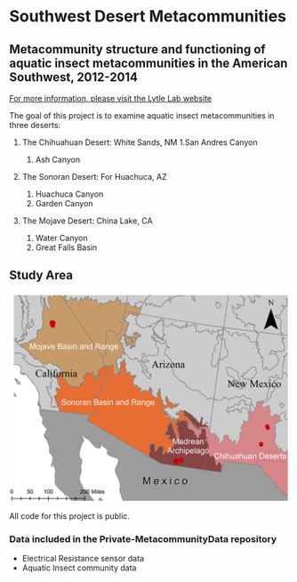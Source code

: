 # Southwest Desert Metacommunities
## Metacommunity structure and functioning of aquatic insect metacommunities in the American Southwest, 2012-2014


[For more information, please visit the Lytle Lab website](https://lytlelab.science.oregonstate.edu)

The goal of this project is to examine aquatic insect metacommunities in three deserts:

1. The Chihuahuan Desert: White Sands, NM
	1.San Andres Canyon 
	1. Ash Canyon 


2. The Sonoran Desert: For Huachuca, AZ
	1. Huachuca Canyon 
	1. Garden Canyon 

3. The Mojave Desert: China Lake, CA
	1. Water Canyon 
	1. Great Falls Basin 


## Study Area
![Study Area](/Images/StudyArea.png)

All code for this project is public. 

### Data included in the Private-MetacommunityData repository
* Electrical Resistance sensor data
* Aquatic Insect community data

